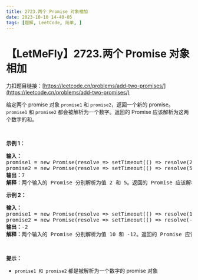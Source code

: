 ```yaml
---
title: 2723.两个 Promise 对象相加
date: 2023-10-10 14-40-05
tags: [题解, LeetCode, 简单, ]
---
```


# 【LetMeFly】2723.两个 Promise 对象相加

力扣题目链接：[https://leetcode.cn/problems/add-two-promises/](https://leetcode.cn/problems/add-two-promises/)

给定两个 promise 对象&nbsp;<code>promise1</code> 和 <code>promise2</code>，返回一个新的 promise。<code>promise1</code> 和 <code>promise2</code> 都会被解析为一个数字。返回的 Promise 应该解析为这两个数字的和。
<p>&nbsp;</p>

<p><strong class="example">示例 1：</strong></p>

<pre>
<b>输入：</b>
promise1 = new Promise(resolve =&gt; setTimeout(() =&gt; resolve(2), 20)), 
promise2 = new Promise(resolve =&gt; setTimeout(() =&gt; resolve(5), 60))
<b>输出：</b>7
<b>解释：</b>两个输入的 Promise 分别解析为值 2 和 5。返回的 Promise 应该解析为 2 + 5 = 7。返回的 Promise 解析的时间不作为判断条件。
</pre>

<p><strong class="example">示例 2：</strong></p>

<pre>
<b>输入：</b>
promise1 = new Promise(resolve =&gt; setTimeout(() =&gt; resolve(10), 50)), 
promise2 = new Promise(resolve =&gt; setTimeout(() =&gt; resolve(-12), 30))
<b>输出：</b>-2
<b>解释：</b>两个输入的 Promise 分别解析为值 10 和 -12。返回的 Promise 应该解析为 10 + -12 = -2。
</pre>

<p>&nbsp;</p>

<p><strong>提示：</strong></p>

<ul>
	<li><code>promise1 和 promise2</code> 都是被解析为一个数字的 promise 对象</li>
</ul>


    